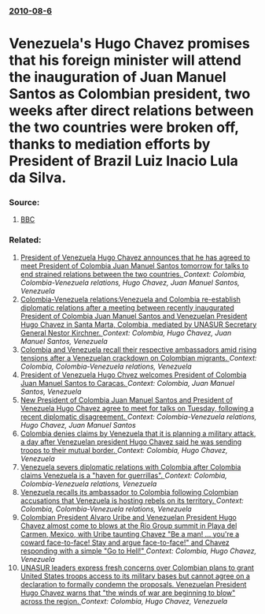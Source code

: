 ### [2010-08-6](/news/2010/08/6/index.md)

# Venezuela's Hugo Chavez promises that his foreign minister will attend the inauguration of Juan Manuel Santos as Colombian president, two weeks after direct relations between the two countries were broken off, thanks to mediation efforts by President of Brazil Luiz Inacio Lula da Silva. 




### Source:

1. [BBC](http://www.bbc.co.uk/news/world-latin-america-10900107)

### Related:

1. [President of Venezuela Hugo Chavez announces that he has agreed to meet President of Colombia Juan Manuel Santos tomorrow for talks to end strained relations between the two countries. ](/news/2010/08/9/president-of-venezuela-hugo-cha-vez-announces-that-he-has-agreed-to-meet-president-of-colombia-juan-manuel-santos-tomorrow-for-talks-to-end.md) _Context: Colombia, Colombia-Venezuela relations, Hugo Chavez, Juan Manuel Santos, Venezuela_
2. [Colombia-Venezuela relations:Venezuela and Colombia re-establish diplomatic relations after a meeting between recently inaugurated President of Colombia Juan Manuel Santos and Venezuelan President Hugo Chavez in Santa Marta, Colombia, mediated by UNASUR Secretary General Nestor Kirchner. ](/news/2010/08/11/colombia-venezuela-relations-pvenezuela-and-colombia-re-establish-diplomatic-relations-after-a-meeting-between-recently-inaugurated-presiden.md) _Context: Colombia, Hugo Chavez, Juan Manuel Santos, Venezuela_
3. [Colombia and Venezuela recall their respective ambassadors amid rising tensions after a Venezuelan crackdown on Colombian migrants. ](/news/2015/08/28/colombia-and-venezuela-recall-their-respective-ambassadors-amid-rising-tensions-after-a-venezuelan-crackdown-on-colombian-migrants.md) _Context: Colombia, Colombia-Venezuela relations, Venezuela_
4. [President of Venezuela Hugo Chvez welcomes President of Colombia Juan Manuel Santos to Caracas. ](/news/2010/11/2/president-of-venezuela-hugo-chavez-welcomes-president-of-colombia-juan-manuel-santos-to-caracas.md) _Context: Colombia, Juan Manuel Santos, Venezuela_
5. [New President of Colombia Juan Manuel Santos and President of Venezuela Hugo Chavez agree to meet for talks on Tuesday, following a recent diplomatic disagreement. ](/news/2010/08/8/new-president-of-colombia-juan-manuel-santos-and-president-of-venezuela-hugo-cha-vez-agree-to-meet-for-talks-on-tuesday-following-a-recent.md) _Context: Colombia-Venezuela relations, Hugo Chavez, Juan Manuel Santos_
6. [Colombia denies claims by Venezuela that it is planning a military attack, a day after Venezuelan president Hugo Chavez said he was sending troops to their mutual border. ](/news/2010/08/1/colombia-denies-claims-by-venezuela-that-it-is-planning-a-military-attack-a-day-after-venezuelan-president-hugo-cha-vez-said-he-was-sending.md) _Context: Colombia, Hugo Chavez, Venezuela_
7. [Venezuela severs diplomatic relations with Colombia after Colombia claims Venezuela is a "haven for guerrillas". ](/news/2010/07/23/venezuela-severs-diplomatic-relations-with-colombia-after-colombia-claims-venezuela-is-a-haven-for-guerrillas.md) _Context: Colombia, Colombia-Venezuela relations, Venezuela_
8. [Venezuela recalls its ambassador to Colombia following Colombian accusations that Venezuela is hosting rebels on its territory. ](/news/2010/07/17/venezuela-recalls-its-ambassador-to-colombia-following-colombian-accusations-that-venezuela-is-hosting-rebels-on-its-territory.md) _Context: Colombia, Colombia-Venezuela relations, Venezuela_
9. [Colombian President Alvaro Uribe and Venezuelan President Hugo Chavez almost come to blows at the Rio Group summit in Playa del Carmen, Mexico, with Uribe taunting Chavez "Be a man! ... you're a coward face-to-face! Stay and argue face-to-face!" and Chavez responding with a simple "Go to Hell!" ](/news/2010/02/22/colombian-president-alvaro-uribe-and-venezuelan-president-hugo-cha-vez-almost-come-to-blows-at-the-rio-group-summit-in-playa-del-carmen-me.md) _Context: Colombia, Hugo Chavez, Venezuela_
10. [ UNASUR leaders express fresh concerns over Colombian plans to grant United States troops access to its military bases but cannot agree on a declaration to formally condemn the proposals. Venezuelan President Hugo Chavez warns that "the winds of war are beginning to blow" across the region. ](/news/2009/08/11/unasur-leaders-express-fresh-concerns-over-colombian-plans-to-grant-united-states-troops-access-to-its-military-bases-but-cannot-agree-on-a.md) _Context: Colombia, Hugo Chavez, Venezuela_
